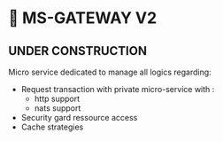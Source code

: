 # :tada: MS-GATEWAY V2

## UNDER CONSTRUCTION

Micro service dedicated to manage all logics regarding:
- Request transaction with private micro-service with :
  - http support
  - nats support
- Security gard ressource access
- Cache strategies



